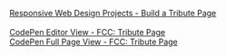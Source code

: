 [Responsive Web Design Projects - Build a Tribute Page](https://learn.freecodecamp.org/responsive-web-design/responsive-web-design-projects/build-a-tribute-page)<br />
<br />
[CodePen Editor View - FCC: Tribute Page](https://codepen.io/ZacHorton/pen/mZjjYV)<br />
[CodePen Full Page View - FCC: Tribute Page](https://codepen.io/ZacHorton/full/mZjjYV)
